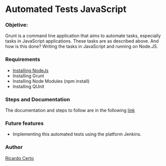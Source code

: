 # Automated Tests JavaScript

### Objetive:
Grunt is a command line application that aims to automate tasks, especially tasks in JavaScript applications. These tasks are as described above. And how is this done? Writing the tasks in JavaScript and running on Node.JS.


### Requirements
* [Installing NodeJs]( https://nodejs.org/en/)
* Installing Grunt
* Installing Node Modules (npm install)
* Installing QUnit


### Steps and Documentation

The documentation and steps to follow are in the following [link](https://github.com/ricardocerto16/Automated-Tests-JS-/blob/master/doc/Documentation.pdf)



### Future features
* Implementing this automated tests using the platform Jenkins.


### Author
[Ricardo Certo](https://github.com/ricardocerto16)
